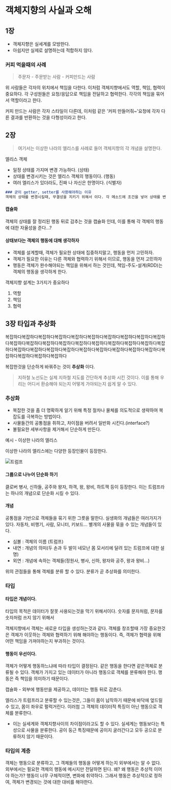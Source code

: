 # 객체지향의 사실과 오해



## 1장

- 객체지향은 실세계를 모방한다.
- 아쉽지만 실제로 설명하는데 적합하지 않다.

### 커피 먹을때의 사례

> 주문자 - 주문받는 사람 - 커피만드는 사람

위 사람들은 각자의 위치에서 책임을 다한다. 이처럼 객체지향에서도 역할, 책임, 협력이 중요하다. 각 구성원들은 요청/응답으로 책임을 전달하고 협력한다. 각각의 책임을 묶어서 역할이라고 한다.

커피 만드는 사람은 각자 스타일이 다른데, 이처럼 같은 '커피 만들어줘~'요청에 각자 다른 결과를 반환하는 것을 다형성이라고 한다.



## 2장

> 여기서는 이상한 나라의 엘리스를 사례로 들어 객체지향의 각 개념을 설명한다.

엘리스 객체

- 일정 상태를 가지며 변경 가능하다. (상태)
- 상태를 변경시키는 것은 엘리스 객체의 행동이다. (행동)
- 여러 엘리스가 있더라도, 진짜 나 자신은 한명이다. (식별자)

```markdown
### 굳이 getter, setter를 사용해야하는 이유
객체의 상태를 변경시킬때, 무결성을 지키기 위해서 이다. 각 메소드에 조건을 넣어 상태를 변경시킬 수 있다.
```



#### 캡슐화

객체의 상태를 잘 정리된 행동 뒤로 감추는 것을 캡슐화 인데, 이를 통해 각 객체의 행동에 대한 자율성을 준다...?



#### 상태보다는 객체의 행동에 대해 생각하자

- 객체를 설계할때, 객체가 필요한 상태에 집중하지말고, 행동을 먼저 고민하자.
- 객체가 필요한 이유는 다른 객체와 협력하기 위해서 이므로, 행동을 먼저 고민하자
- 행동은 객체가 완수해야되는 책임을 위해서 하는 것인데, 책임-주도-설계(RDD)는 객체의 행동을 생각하게 한다.

객체지향 설계는 3가지가 중요하다

1. 역할
2. 책임
3. 협력



## 3장 타입과 추상화

복잡하다복잡하다복잡하다복잡하다복잡하다복잡하다복잡하다복잡하다복잡하다복잡하다복잡하다복잡하다복잡하다복잡하다복잡하다복잡하다복잡하다복잡하다복잡하다복잡하다복잡하다복잡하다복잡하다복잡하다복잡하다복잡하다복잡하다복잡하다복잡하다복잡하다복잡하다복잡하다복잡하다

복잡한것을 단순하게 바꿔주는 것이 **추상화** 이다.

> 지하철 노선도는 실제 지하철 지도를 간단하게 추상화 시킨 것이다. 이를 통해 우리는 어디서 환승해야 되는지 어떻게 가야되는지 쉽게 알 수 있다.

### 추상화

- 복잡한 것을 좀 더 명확하게 알기 위해 특정 절차나 물체를 의도적으로 생략하여 복잡도를 극복하는 방법이다.
- 사물들간의 공통점을 취하고, 차이점을 버려서 일반화 시킨다.(interface?)
- 불필요한 세부사항을 제거해서 단순하게 만든다.



예시 - 이상한 나라의 엘리스

이상한 나라의 엘리스에는 다양한 등장인물이 등장한다.

![트럼프](/Users/bagjonghun/Desktop/트럼프.jpg)



#### 그룹으로 나누어 단순화 하기

클로버 병사, 신하들, 공주와 왕자, 하객, 왕, 왕비, 하트잭 등이 등장한다. 이는 트럼프라는 하나의 개념으로 단순화 시킬 수 있다.



#### 개념

공통점을 기반으로 객체들을 묶기 위한 그릇을 말한다. 실생화의 개념들은 여러가지가 있다. 자동차, 비행기, 사람, 모니터, 키보드... 별개의 사물을 묶을 수 있는 개념들이 있다.

- 심볼 : 객체의 이름 (트럼프)
- 내연 : 개념의 의미(두 손과 두 발이 네모난 몸 모서리에 달려 있는 트럼프에 대한 설명)
- 외연 : 개념에 속하는 객체들(정원사, 병사, 신하, 왕자와 공주, 왕과 왕비...)

위의 관점들을 통해 객체를 분류 할 수 있다. 분류가 곧 추상화를 의미한다.



### 타입

#### 타입은 개념이다.

타입의 목적은 데이터가 잘못 사용되는것을 막기 위해서이다. 숫자를 문자처럼, 문자를 숫자처럼 쓰지 않기 위해서

객체지향에서 객체는 새로운 타입을 생성하는것과 같다. 객체를 창조할때 가장 중요한것은 객체가 이웃하는 객체와 협력하기 위해 해야하는 행동이다. 즉, 객체가 협력을 위해 어떤 책임을 가져야하는지 부과하는 것이다.



#### 행동이 우선이다.

객체가 어떻게 행동하느냐에 따라 타입이 결정된다. 같은 행동을 한다면 같은객체로 분류될 수 있다. 객체가 가지고 있는 데이터가 아니라 행동으로 객체를 분류해야 한다. 행동은 즉 책임을 의미하기 때문이다.

캡슐화 - 외부에 행동만을 제공하고, 데이터는 행동 뒤로 감춘다.

엘리스가 트럼프라고 분류할 수 있는것은, 그들이 몸이 납작하기 때문에 바닥에 엎드릴 수 있고, 몸이 좌우로 펄럭거린다. 이러첨 그 객체의 데이터적 특징이 아닌 행동으로 객체를 분류한다.

- 이는 실세계와 객체지향사이의 차이점이라고도 할 수 있다. 실세계는 행동보다는 특성으로 사물을 분류한다. 공이 둥근 특징때문에 공이지 굴러간다고 모두 공으로 분류하지 않기 때문이다.



### 타입의 계층

객체는 행동으로 분류하고, 그 객체들의 행동을 어떻게 하는지 외부에서는 알 수 없다. 외부에서는 필요한 객체의 행동에 메시지만 전달하면 된다. 왜? 왜 행동은 추상적 이어야 하는가? 행동이 너무 구체적이면, 변화에 취약하다. 그래서 행동은 추상적으로 정하여, 객체가 변경되는 것에 대한 대비를 해야한다.



